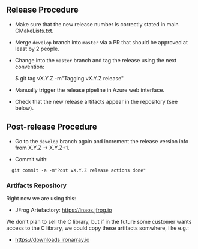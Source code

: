 ## Release Procedure

* Make sure that the new release number is correctly stated in main CMakeLists.txt.

* Merge `develop` branch into `master` via a PR that should be approved at least by 2 people.

* Change into the `master` branch and tag the release using the next convention:

  $ git tag vX.Y.Z -m"Tagging vX.Y.Z release"

* Manually trigger the release pipeline in Azure web interface.

* Check that the new release artifacts appear in the repository (see below).

## Post-release Procedure

* Go to the `develop` branch again and increment the release version info from
  X.Y.Z -> X.Y.Z+1.

* Commit with:

```
  git commit -a -m"Post vX.Y.Z release actions done"
```

### Artifacts Repository

Right now we are using this:

* JFrog Artefactory: https://inaos.jfrog.io

We don't plan to sell the C library, but if in the future some customer wants access to the C library, we could copy these artifacts somwhere, like e.g.:

* https://downloads.ironarray.io
